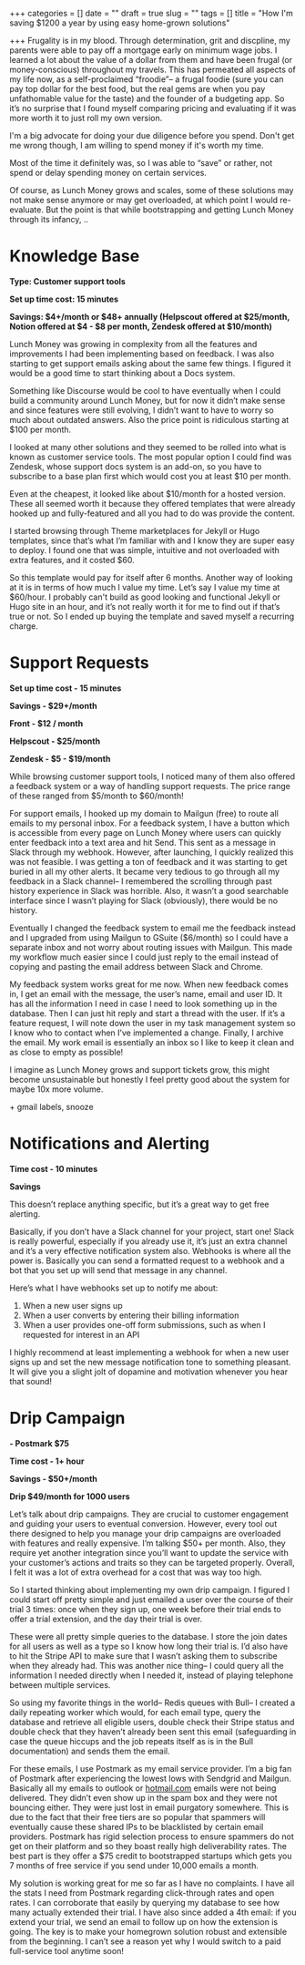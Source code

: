 +++
categories = []
date = ""
draft = true
slug = ""
tags = []
title = "How I'm saving $1200 a year by using easy home-grown solutions"

+++
Frugality is in my blood. Through determination, grit and discpline, my parents were able to pay off a mortgage early on minimum wage jobs. I learned a lot about the value of a dollar from them and have been frugal (or money-conscious) throughout my travels. This has permeated all aspects of my life now, as a self-proclaimed “froodie”– a frugal foodie (sure you can pay top dollar for the best food, but the real gems are when you pay unfathomable value for the taste) and the founder of a budgeting app. So it’s no surprise that I found myself comparing pricing and evaluating if it was more worth it to just roll my own version.

I'm a big advocate for doing your due diligence before you spend. Don't get me wrong though, I am willing to spend money if it's worth my time.

Most of the time it definitely was, so I was able to “save” or rather, not spend or delay spending money on certain services.

Of course, as Lunch Money grows and scales, some of these solutions may not make sense anymore or may get overloaded, at which point I would re-evaluate. But the point is that while bootstrapping and getting Lunch Money through its infancy, ..

# Knowledge Base

**Type: Customer support tools**

**Set up time cost: 15 minutes**

**Savings: $4+/month or $48+ annually (Helpscout offered at $25/month, Notion offered at $4 - $8 per month, Zendesk offered at $10/month)**

Lunch Money was growing in complexity from all the features and improvements I had been implementing based on feedback. I was also starting to get support emails asking about the same few things. I figured it would be a good time to start thinking about a Docs system.

Something like Discourse would be cool to have eventually when I could build a community around Lunch Money, but for now it didn’t make sense and since features were still evolving, I didn’t want to have to worry so much about outdated answers. Also the price point is ridiculous starting at $100 per month.

I looked at many other solutions and they seemed to be rolled into what is known as customer service tools. The most popular option I could find was Zendesk, whose support docs system is an add-on, so you have to subscribe to a base plan first which would cost you at least $10 per month.

Even at the cheapest, it looked like about $10/month for a hosted version. These all seemed worth it because they offered templates that were already hooked up and fully-featured and all you had to do was provide the content.

I started browsing through Theme marketplaces for Jekyll or Hugo templates, since that’s what I’m familiar with and I know they are super easy to deploy. I found one that was simple, intuitive and not overloaded with extra features, and it costed $60.

So this template would pay for itself after 6 months. Another way of looking at it is in terms of how much I value my time. Let’s say I value my time at $60/hour. I probably can't build as good looking and functional Jekyll or Hugo site in an hour, and it’s not really worth it for me to find out if that’s true or not. So I ended up buying the template and saved myself a recurring charge.

# Support Requests

**Set up time cost - 15 minutes**

**Savings - $29+/month**

**Front - $12 / month**

**Helpscout - $25/month**

**Zendesk - $5 - $19/month**

While browsing customer support tools, I noticed many of them also offered a feedback system or a way of handling support requests. The price range of these ranged from $5/month to $60/month!

For support emails, I hooked up my domain to Mailgun (free) to route all emails to my personal inbox. For a feedback system, I have a button which is accessible from every page on Lunch Money where users can quickly enter feedback into a text area and hit Send. This sent as a message in Slack through my webhook. However, after launching, I quickly realized this was not feasible. I was getting a ton of feedback and it was starting to get buried in all my other alerts. It became very tedious to go through all my feedback in a Slack channel– I remembered the scrolling through past history experience in Slack was horrible. Also, it wasn’t a good searchable interface since I wasn’t playing for Slack (obviously), there would be no history.

Eventually I changed the feedback system to email me the feedback instead and I upgraded from using Mailgun to GSuite ($6/month) so I could have a separate inbox and not worry about routing issues with Mailgun. This made my workflow much easier since I could just reply to the email instead of copying and pasting the email address between Slack and Chrome.

My feedback system works great for me now. When new feedback comes in, I get an email with the message, the user’s name, email and user ID. It has all the information I need in case I need to look something up in the database. Then I can just hit reply and start a thread with the user. If it’s a feature request, I will note down the user in my task management system so I know who to contact when I’ve implemented a change. Finally, I archive the email. My work email is essentially an inbox so I like to keep it clean and as close to empty as possible!

I imagine as Lunch Money grows and support tickets grow, this might become unsustainable but honestly I feel pretty good about the system for maybe 10x more volume.

\+ gmail labels, snooze

# Notifications and Alerting

**Time cost - 10 minutes**

**Savings**

This doesn’t replace anything specific, but it’s a great way to get free alerting.

Basically, if you don’t have a Slack channel for your project, start one! Slack is really powerful, especially if you already use it, it’s just an extra channel and it’s a very effective notification system also. Webhooks is where all the power is. Basically you can send a formatted request to a webhook and a bot that you set up will send that message in any channel.

Here’s what I have webhooks set up to notify me about:

1. When a new user signs up
2. When a user converts by entering their billing information
3. When a user provides one-off form submissions, such as when I requested for interest in an API

I highly recommend at least implementing a webhook for when a new user signs up and set the new message notification tone to something pleasant. It will give you a slight jolt of dopamine and motivation whenever you hear that sound!

# Drip Campaign

**- Postmark $75**

**Time cost - 1+ hour**

**Savings - $50+/month**

**Drip $49/month for 1000 users**

Let’s talk about drip campaigns. They are crucial to customer engagement and guiding your users to eventual conversion. However, every tool out there designed to help you manage your drip campaigns are overloaded with features and really expensive. I’m talking $50+ per month. Also, they require yet another integration since you’ll want to update the service with your customer’s actions and traits so they can be targeted properly. Overall, I felt it was a lot of extra overhead for a cost that was way too high.

So I started thinking about implementing my own drip campaign. I figured I could start off pretty simple and just emailed a user over the course of their trial 3 times: once when they sign up, one week before their trial ends to offer a trial extension, and the day their trial is over.

These were all pretty simple queries to the database. I store the join dates for all users as well as a type so I know how long their trial is. I’d also have to hit the Stripe API to make sure that I wasn’t asking them to subscribe when they already had. This was another nice thing– I could query all the information I needed directly when I needed it, instead of playing telephone between multiple services.

So using my favorite things in the world– Redis queues with Bull– I created a daily repeating worker which would, for each email type, query the database and retrieve all eligible users, double check their Stripe status and double check that they haven’t already been sent this email (safeguarding in case the queue hiccups and the job repeats itself as is in the Bull documentation) and sends them the email.

For these emails, I use Postmark as my email service provider. I’m a big fan of Postmark after experiencing the lowest lows with Sendgrid and Mailgun. Basically all my emails to outlook or [hotmail.com](http://hotmail.com) emails were not being delivered. They didn’t even show up in the spam box and they were not bouncing either. They were just lost in email purgatory somewhere. This is due to the fact that their free tiers are so popular that spammers will eventually cause these shared IPs to be blacklisted by certain email providers. Postmark has rigid selection process to ensure spammers do not get on their platform and so they boast really high deliverability rates. The best part is they offer a $75 credit to bootstrapped startups which gets you 7 months of free service if you send under 10,000 emails a month.

My solution is working great for me so far as I have no complaints. I have all the stats I need from Postmark regarding click-through rates and open rates. I can corroborate that easily by querying my database to see how many actually extended their trial. I have also since added a 4th email: if you extend your trial, we send an email to follow up on how the extension is going. The key is to make your homegrown solution robust and extensible from the beginning. I can’t see a reason yet why I would switch to a paid full-service tool anytime soon!